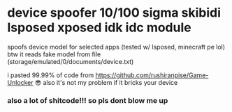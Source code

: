 # device spoofer 10/100 sigma skibidi lsposed xposed idk idc module
spoofs device model for selected apps (tested w/ lsposed, minecraft pe lol)
btw it reads fake model from file (storage/emulated/0/documents/device.txt) 

i pasted 99.99% of code from https://github.com/rushiranpise/Game-Unlocker 😎
also it's not my problem if it bricks your device

### also a lot of shitcode!!! so pls dont blow me up
